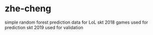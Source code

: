 # zhe-cheng
simple random forest prediction
data for LoL skt 2018 games used for prediction
skt 2019 used for validation
